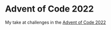 # Advent of Code 2022

My take at challenges in the [Advent of Code 2022](https://adventofcode.com/2022)
